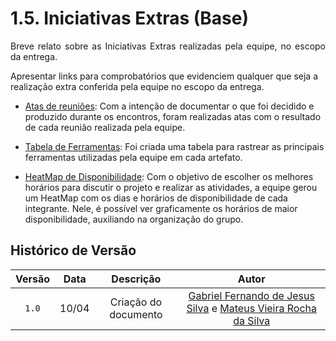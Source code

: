 # 1.5. Iniciativas Extras (Base)

<p style="text-align:justify">
Breve relato sobre as Iniciativas Extras realizadas pela equipe, no escopo da entrega.

Apresentar links para comprobatórios que evidenciem qualquer que seja a realização extra conferida pela equipe no escopo da entrega.

* [Atas de reuniões](): Com a intenção de documentar o que foi decidido e produzido durante os encontros, foram realizadas atas com o resultado de cada reunião realizada pela equipe.

* [Tabela de Ferramentas](): Foi criada uma tabela para rastrear as principais ferramentas utilizadas pela equipe em cada artefato.

* [HeatMap de Disponibilidade](): Com o objetivo de escolher os melhores horários para discutir o projeto e realizar as atividades, a equipe gerou um HeatMap com os dias e horários de disponibilidade de cada integrante. Nele, é possível ver graficamente os horários de maior disponibilidade, auxiliando na organização do grupo.
</p>

## Histórico de Versão

| Versão | Data | Descrição | Autor | 
| :----: | :--: | :-------: | :---: | 
| `1.0`| 10/04 | Criação do documento| [Gabriel Fernando de Jesus Silva][MMcLovin] e [Mateus Vieira Rocha da Silva][mateusvrs] |  

[artrsousa1]: https://github.com/artrsousa1  
[CaioHabibe]: https://github.com/CaioHabibe  
[caio-felipee]: https://github.com/caio-felipee  
[caiolamego]: https://github.com/caiolamego  
[dcasseb]: https://github.com/dcasseb  
[MMcLovin]: https://github.com/MMcLovin  
[mateusvrs]: https://github.com/mateusvrs  
[MatheussBrant]: https://github.com/MatheussBrant  
[PedroHenrique061]: https://github.com/PedroHenrique061  
[rmatuda]: https://github.com/rmatuda  
